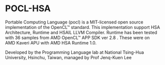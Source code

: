 # POCL-HSA
Portable Computing Language (pocl) is a  MIT-licensed open source implementation of the OpenCL™ standard. This implementation support HSA Architecture, Runtime and HSAIL LLVM Compiler.   Runtime has been tested with 36 samples from AMD OpenCL™ APP SDK ver 2.8 .  These were on AMD Kaveri APU with AMD HSA Runtime 1.0. 

Developed by the Programming Language lab at National Tsing-Hua University, Hsinchu, Taiwan, managed by Prof Jenq-Kuen Lee
